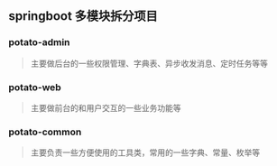 ## springboot 多模块拆分项目

### potato-admin 

> 主要做后台的一些权限管理、字典表、异步收发消息、定时任务等等

### potato-web

> 主要做前台的和用户交互的一些业务功能等

### potato-common

> 主要负责一些方便使用的工具类，常用的一些字典、常量、枚举等